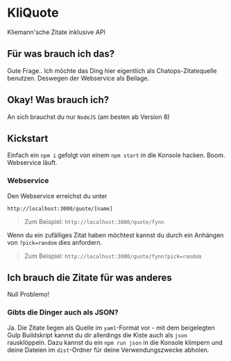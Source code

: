 # KliQuote

Kliemann'sche Zitate inklusive API

## Für was brauch ich das?

Gute Frage.. Ich möchte das Ding hier eigentlich als Chatops-Zitatequelle benutzen. Deswegen der Webservice als Beilage.

## Okay! Was brauch ich?

An sich brauchst du nur `NodeJS` (am besten ab Version 8)

## Kickstart

Einfach ein `npm i` gefolgt von einem `npm start` in die Konsole hacken. Boom. Webservice läuft.

### Webservice

Den Webservice erreichst du unter
```
http://localhost:3000/quote/[name]
```
> Zum Beispiel: `http://localhost:3000/quote/fynn`

Wenn du ein zufälliges Zitat haben möchtest kannst du durch ein Anhängen von `?pick=random` dies anfordern.

> Zum Beispiel: `http://localhost:3000/quote/fynn?pick=random`



## Ich brauch die Zitate für was anderes

Null Problemo!

### Gibts die Dinger auch als JSON?

Ja. Die Zitate liegen als Quelle im `yaml`-Format vor - mit dem beigelegten Gulp Buildskript kannst du dir allerdings
die Kiste auch als `json` rausklöppeln. Dazu kannst du ein `npm run json` in die Konsole klimpern und
deine Dateien im `dist`-Ordner für deine Verwendungszwecke abholen.

